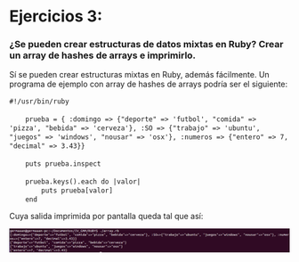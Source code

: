 # Ejercicios 3:
### ¿Se pueden crear estructuras de datos mixtas en Ruby? Crear un array de hashes de arrays e imprimirlo.

Sí se pueden crear estructuras mixtas en Ruby, además fácilmente. Un programa de ejemplo con array de hashes de arrays podría ser el siguiente:

```
#!/usr/bin/ruby

	prueba = { :domingo => {"deporte" => 'futbol', "comida" => 'pizza', "bebida" => 'cerveza'}, :SO => {"trabajo" => 'ubuntu', "juegos" => 'windows', "nousar" => 'osx'}, :numeros => {"entero" => 7, "decimal" => 3.43}}

	puts prueba.inspect

	prueba.keys().each do |valor|
		puts prueba[valor]
	end
```

Cuya salida imprimida por pantalla queda tal que así:

![eje03_img01](imagenes/eje03_img01.png)
